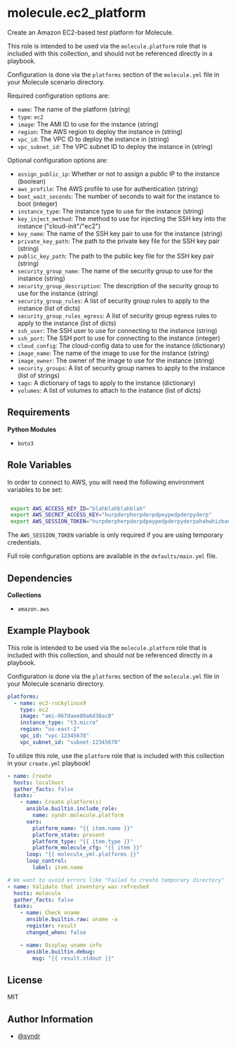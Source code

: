 molecule.ec2_platform
=========

Create an Amazon EC2-based test platform for Molecule.

This role is intended to be used via the `molecule.platform` role that is included with this collection, and should not be referenced directly in a playbook.

Configuration is done via the `platforms` section of the `molecule.yml` file in your Molecule scenario directory.

Required configuration options are:

- `name`: The name of the platform (string)
- `type`: `ec2`
- `image`: The AMI ID to use for the instance (string)
- `region`: The AWS region to deploy the instance in (string)
- `vpc_id`: The VPC ID to deploy the instance in (string)
- `vpc_subnet_id`: The VPC subnet ID to deploy the instance in (string)

Optional configuration options are:

- `assign_public_ip`: Whether or not to assign a public IP to the instance (boolean)
- `aws_profile`: The AWS profile to use for authentication (string)
- `boot_wait_seconds`: The number of seconds to wait for the instance to boot (integer)
- `instance_type`: The instance type to use for the instance (string)
- `key_inject_method`: The method to use for injecting the SSH key into the instance ("cloud-init"/"ec2")
- `key_name`: The name of the SSH key pair to use for the instance (string)
- `private_key_path`: The path to the private key file for the SSH key pair (string)
- `public_key_path`: The path to the public key file for the SSH key pair (string)
- `security_group_name`: The name of the security group to use for the instance (string)
- `security_group_description`: The description of the security group to use for the instance (string)
- `security_group_rules`: A list of security group rules to apply to the instance (list of dicts)
- `security_group_rules_egress`: A list of security group egress rules to apply to the instance (list of dicts)
- `ssh_user`: The SSH user to use for connecting to the instance (string)
- `ssh_port`: The SSH port to use for connecting to the instance (integer)
- `cloud_config`: The cloud-config data to use for the instance (dictionary)
- `image_name`: The name of the image to use for the instance (string)
- `image_owner`: The owner of the image to use for the instance (string)
- `security_groups`: A list of security group names to apply to the instance (list of strings)
- `tags`: A dictionary of tags to apply to the instance (dictionary)
- `volumes`: A list of volumes to attach to the instance (list of dicts)

Requirements
------------

**Python Modules**
- `boto3`

Role Variables
--------------

In order to connect to AWS, you will need the following environment variables to be set:

```bash

 export AWS_ACCESS_KEY_ID="blahblahblahblah"
 export AWS_SECRET_ACCESS_KEY="hurpderpherpderpdpeypedpderpyderp"
 export AWS_SESSION_TOKEN="hurpderpherpderpdpeypedpderpyderpahahwhizbanglotsofstuffblablablabla"
```

The `AWS_SESSION_TOKEN` variable is only required if you are using temporary credentials.

Full role configuration options are available in the `defaults/main.yml` file.

Dependencies
------------

**Collections**
- `amazon.aws`

Example Playbook
----------------

This role is intended to be used via the `molecule.platform` role that is included with this collection, and should not be referenced directly in a playbook.

Configuration is done via the `platforms` section of the `molecule.yml` file in your Molecule scenario directory.

```yaml
platforms:
  - name: ec2-rockylinux9
    type: ec2
    image: "ami-067daee80a6d36ac0"
    instance_type: "t3.micro"
    region: "us-east-2"
    vpc_id: "vpc-12345678"
    vpc_subnet_id: "subnet-12345678"
```

To utilize this role, use the `platform` role that is included with this collection in your `create.yml` playbook!

```yaml
- name: Create
  hosts: localhost
  gather_facts: false
  tasks:
    - name: Create platform(s)
      ansible.builtin.include_role:
        name: syndr.molecule.platform
      vars:
        platform_name: "{{ item.name }}"
        platform_state: present
        platform_type: "{{ item.type }}"
        platform_molecule_cfg: "{{ item }}"
      loop: "{{ molecule_yml.platforms }}"
      loop_control:
        label: item.name

# We want to avoid errors like "Failed to create temporary directory"
- name: Validate that inventory was refreshed
  hosts: molecule
  gather_facts: false
  tasks:
    - name: Check uname
      ansible.builtin.raw: uname -a
      register: result
      changed_when: false

    - name: Display uname info
      ansible.builtin.debug:
        msg: "{{ result.stdout }}"

```


License
-------

MIT

Author Information
------------------

- [@syndr](https://github.com/syndr/)


